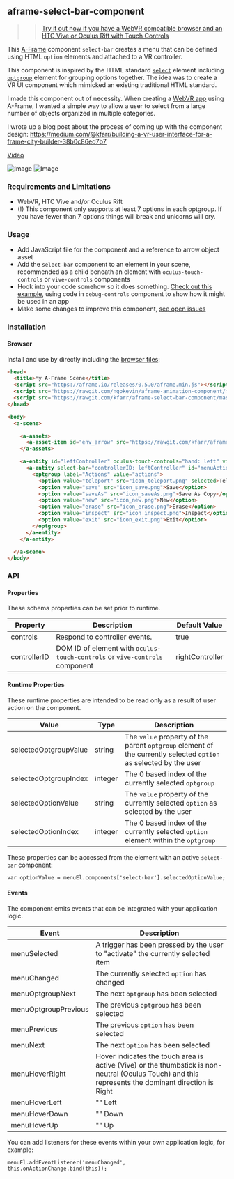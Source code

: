 ## aframe-select-bar-component

>> [Try it out now if you have a WebVR compatible browser and an HTC Vive or Oculus Rift with Touch Controls](https://kfarr.github.io/aframe-select-bar-component/examples/basic/)

This [A-Frame](https://aframe.io) component `select-bar` creates a menu that can be defined using HTML `option` elements and attached to a VR controller.

This component is inspired by the HTML standard [`select`](https://developer.mozilla.org/en-US/docs/Web/HTML/Element/select) element including [`optgroup`](https://developer.mozilla.org/en-US/docs/Web/HTML/Element/optgroup) element for grouping options together. The idea was to create a VR UI component which mimicked an existing traditional HTML standard.

I made this component out of necessity. When creating a [WebVR app](https://github.com/kfarr/aframe-city-builder) using A-Frame, I wanted a simple way to allow a user to select from a large number of objects organized in multiple categories.

I wrote up a blog post about the process of coming up with the component design: https://medium.com/@kfarr/building-a-vr-user-interface-for-a-frame-city-builder-38b0c86ed7b7

[Video](https://www.youtube.com/watch?v=JlfMPgNpm3o)

![Image](select-bar-component.gif)
![Image](select-bar2.gif)


### Requirements and Limitations
* WebVR, HTC Vive and/or Oculus Rift
* (!) This component only supports at least 7 options in each optgroup. If you have fewer than 7 options things will break and unicorns will cry.

### Usage
* Add JavaScript file for the component and a reference to arrow object asset
* Add the `select-bar` component to an element in your scene, recommended as a child beneath an element with `oculus-touch-controls` or `vive-controls` components
* Hook into your code somehow so it does something. [Check out this example](https://github.com/kfarr/aframe-select-bar-component/blob/master/examples/basic/debug-controls.js), using code in `debug-controls` component to show how it might be used in an app
* Make some changes to improve this component, [see open issues](https://github.com/kfarr/aframe-select-bar-component/issues)

### Installation

#### Browser

Install and use by directly including the [browser files](dist):

```html
<head>
  <title>My A-Frame Scene</title>
  <script src="https://aframe.io/releases/0.5.0/aframe.min.js"></script>
  <script src="https://rawgit.com/ngokevin/aframe-animation-component/master/dist/aframe-animation-component.js"></script>
  <script src="https://rawgit.com/kfarr/aframe-select-bar-component/master/dist/aframe-select-bar-component.min.js"></script>
</head>

<body>
  <a-scene>

    <a-assets>
      <a-asset-item id="env_arrow" src="https://rawgit.com/kfarr/aframe-select-bar-component/master/examples/assets/env_arrow.obj"></a-asset-item>
    </a-assets>

    <a-entity id="leftController" oculus-touch-controls="hand: left" vive-controls="hand: left" >
      <a-entity select-bar="controllerID: leftController" id="menuActions" scale="0.7 0.7 0.7" position="0 0.05 0.08" rotation="-85 0 0">
        <optgroup label="Actions" value="actions">
          <option value="teleport" src="icon_teleport.png" selected>Teleport</option>
          <option value="save" src="icon_save.png">Save</option>
          <option value="saveAs" src="icon_saveAs.png">Save As Copy</option>
          <option value="new" src="icon_new.png">New</option>
          <option value="erase" src="icon_erase.png">Erase</option>
          <option value="inspect" src="icon_inspect.png">Inspect</option>
          <option value="exit" src="icon_exit.png">Exit</option>
        </optgroup>
      </a-entity>
    </a-entity>

  </a-scene>
</body>
```


### API

#### Properties
These schema properties can be set prior to runtime.

| Property | Description | Default Value |
| -------- | ----------- | ------------- |
| controls | Respond to controller events. | true          |
| controllerID | DOM ID of element with `oculus-touch-controls` or `vive-controls` component | rightController |

#### Runtime Properties
These runtime properties are intended to be read only as a result of user action on the component.

| Value    | Type | Description |
| -------- | ---- | ----------- |
| selectedOptgroupValue | string | The `value` property of the parent `optgroup` element of the currently selected `option` as selected by the user |
| selectedOptgroupIndex | integer | The 0 based index of the currently selected `optgroup` |
| selectedOptionValue | string | The `value` property of the currently selected `option` as selected by the user |
| selectedOptionIndex | integer | The 0 based index of the currently selected `option` element within the `optgroup` |

These properties can be accessed from the element with an active `select-bar` component:
```
var optionValue = menuEl.components['select-bar'].selectedOptionValue;
```

#### Events
The component emits events that can be integrated with your application logic.

| Event | Description |
| ----- | ----------- |
| menuSelected | A trigger has been pressed by the user to "activate" the currently selected item |
| menuChanged | The currently selected `option` has changed |
| menuOptgroupNext | The next `optgroup` has been selected |
| menuOptgroupPrevious | The previous `optgroup` has been selected |
| menuPrevious | The previous `option` has been selected |
| menuNext | The next `option` has been selected |
| menuHoverRight | Hover indicates the touch area is active (Vive) or the thumbstick is non-neutral (Oculus Touch) and this represents the dominant direction is Right |
| menuHoverLeft | "" Left |
| menuHoverDown | "" Down |
| menuHoverUp | "" Up |

You can add listeners for these events within your own application logic, for example:
```
menuEl.addEventListener('menuChanged', this.onActionChange.bind(this));
```
